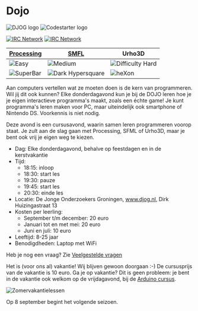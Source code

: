# Dojo

![DJOG logo](DjogKleiner.png) ![Codestarter logo](CodestarterWebsite.png)

[![IRC Network](https://img.shields.io/badge/irc-%23DojoGroningen-blue.svg "IRC Freenode")](https://webchat.freenode.net/?channels=DojoGroningen)
[![IRC Network](https://img.shields.io/badge/irc-%23PwcGroningen-blue.svg "IRC Freenode")](https://webchat.freenode.net/?channels=PwcGroningen)


[Processing](LessenProcessing/README.md) | [SMFL](https://github.com/janderkkotlarski/Cplusplus-with-SFML-course) | Urho3D
--- | --- | ---
![Easy](https://raw.githubusercontent.com/richelbilderbeek/Dojo/master/Images/Easy.png) | ![Medium](https://raw.githubusercontent.com/richelbilderbeek/Dojo/master/Images/Medium.png) | ![Difficulty Hard](https://raw.githubusercontent.com/richelbilderbeek/Dojo/master/Images/Hard.png)
 ![SuperBar](https://raw.githubusercontent.com/richelbilderbeek/Dojo/master/Images/superBar.png)|![Dark Hypersquare](https://cloud.githubusercontent.com/assets/13890380/9529429/7f52a582-4cfa-11e5-9265-51b4eed9e597.png) | ![heXon](https://raw.githubusercontent.com/richelbilderbeek/Dojo/master/Images/heXon.png)

Aan computers vertellen wat ze moeten doen is de kern van programmeren. Wil jij dit ook kunnen? Elke donderdagavond kun je bij de DOJO leren hoe je je eigen interactieve programma's maakt, zoals een échte game! Je kunt programma's leren maken voor PC, maar uiteindelijk ook smartphone of Nintendo DS. Voorkennis is niet nodig.

Deze avond is een cursusavond, waarin samen leren programmeren voorop staat. 
Je zult aan de slag gaan met Processing, SFML of Urho3D, 
maar je bent ook vrij je eigen weg te kiezen.

 * Dag: Elke donderdagavond, behalve op feestdagen en in de kerstvakantie
 * Tijd: 
    * 18:15: inloop
    * 18:30: start les
    * 19:30: pauze
    * 19:45: start les
    * 20:30: einde les
 * Locatie: De Jonge Onderzoekers Groningen, www.djog.nl, Dirk Huizingastraat 13
 * Kosten per leerling:
   * September t/m december: 20 euro
   * Januari tot en met mei: 20 euro
   * Juni en juli: 10 euro
 * Leeftijd: 8-25 jaar
 * Benodigdheden: Laptop met WiFi

Heb je nog een vraag? Zie [Veelgestelde vragen](FAQ.md)

Het is (voor ons al) vakantie! Wij blijven gewoon doorgaan :-) De cursusprijs van de vakantie is 10 euro. Ga je op vakantie? Dit is geen probleem:
je bent in de vakantie ook welkom op de vrijdagavond, bij de [Arduino cursus](https://www.github.com/richelbilderbeek/ArduinoCourse).

![Zomervakantielessen](Publiciteit/Zomervakantielessen.png)

Op 8 september begint het volgende seizoen.



